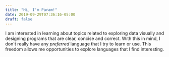 ```yaml
---
title: "Hi, I'm Param!"
date: 2019-09-29T07:36:16-05:00
draft: false
---
```

I am interested in learning about topics related to exploring data visually and designing programs that are clear, concise and correct. With this in mind, I don't really have any *preferred* language that I try to learn or use. This freedom allows me opportunities to explore languages that I find interesting.
